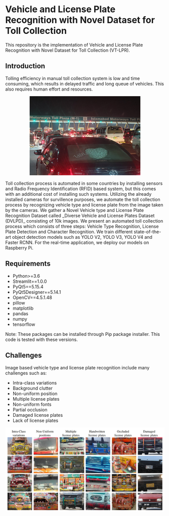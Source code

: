 # Vehicle and License Plate Recognition with Novel Dataset for Toll Collection
This repository is the implementation of Vehicle and License Plate Recognition with Novel Dataset for Toll Collection (VT-LPR).

## Introduction
Tolling efficiency in manual toll collection system is low and time consuming, which results in delayed traffic and long queue of vehicles. This also requires human effort and resources. 

<p align="center">
  <img src="Figs/rush_2.png" width="350" title="hover text">
  
</p>
Toll collection process is automated in some countries by installing sensors and Radio Frequency Identification (RFID) based system, but this comes with an additional cost of installing such systems. Utilizing the already installed cameras for survillence purposes, we automate the toll collection process by recognizing vehicle type and license plate from the image taken by the cameras.
We gather a Novel Vehicle type and License Plate Recognition Dataset called _Diverse Vehicle and License Plates Dataset (DVLPD)_ consisting of 10k images. We present an automated toll collection process which consists of three steps: Vehicle Type Recognition, License Plate Detection and Character Recognition. We train different state-of-the-art object detection models such as YOLO V2, YOLO V3, YOLO V4 and Faster RCNN. For the real-time application, we deploy our models on Raspberry Pi.

## Requirements
* Python>=3.6
* Streamlit==1.0.0
* PyQt5==5.15.4
* PyQt5Designer==5.14.1
* OpenCV==4.5.1.48
* pillow
* matplotlib
* pandas
* numpy
* tensorflow

Note: These packages can be installed through Pip package installer. This code is tested with these versions.

## Challenges

Image based vehicle type and license plate recognition include many challenges such as:
* Intra-class variations
* Background clutter
* Non-uniform position
* Multiple license plates
* Non-uniform fonts
* Partial occlusion
* Damaged license plates
* Lack of license plates

<p align="center">
  <img src="Figs/problems.jpg" title="hover text">
  
</p>


